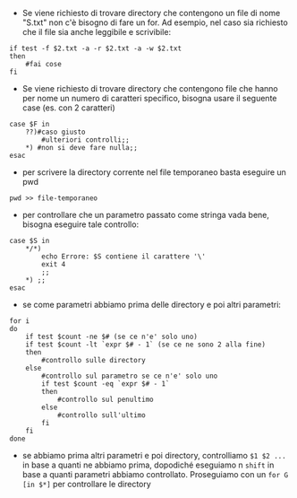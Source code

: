 - Se viene richiesto di trovare directory che contengono un file di nome "S.txt" non c'è bisogno di fare un for. Ad esempio, nel caso sia richiesto che il file sia anche leggibile e scrivibile:
```
if test -f $2.txt -a -r $2.txt -a -w $2.txt
then
	#fai cose
fi
```
- Se viene richiesto di trovare directory che contengono file che hanno per nome un numero di caratteri specifico, bisogna usare il seguente case (es. con 2 caratteri)
```
case $F in
	??)#caso giusto
		#ulteriori controlli;;
	*) #non si deve fare nulla;;
esac
```
 - per scrivere la directory corrente nel file temporaneo basta eseguire un pwd
```
pwd >> file-temporaneo
```
- per controllare che un parametro passato come stringa vada bene, bisogna eseguire tale controllo:
```
case $S in
	*/*)
		echo Errore: $S contiene il carattere '\'
		exit 4
		;;
	*) ;;
esac
```
- se come parametri abbiamo prima delle directory e poi altri parametri:
```
for i
do
	if test $count -ne $# (se ce n'e' solo uno)
	if test $count -lt `expr $# - 1` (se ce ne sono 2 alla fine)
	then
		#controllo sulle directory
	else
		#controllo sul parametro se ce n'e' solo uno
		if test $count -eq `expr $# - 1`
		then
			#controllo sul penultimo
		else
			#controllo sull'ultimo
		fi
	fi
done
```
- se abbiamo prima altri parametri e poi directory, controlliamo `$1 $2 ...` in base a quanti ne abbiamo prima, dopodiché eseguiamo n `shift` in base a quanti parametri abbiamo controllato. Proseguiamo con un `for G [in $*]` per controllare le directory